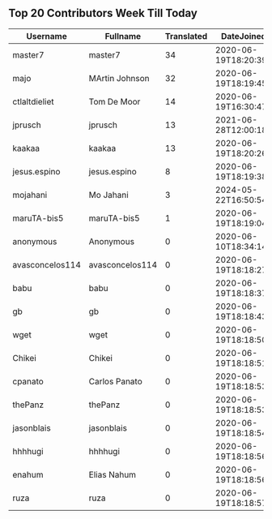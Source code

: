 ## Top 20 Contributors Week Till Today ##
|Username|Fullname|Translated|DateJoined|Language|
|--------|--------|----------|----------|-------|
|master7|master7|34|2020-06-19T18:20:39.|pl|
|majo|MArtin Johnson|32|2020-06-19T18:19:45Z|sv|
|ctlaltdieliet|Tom De Moor|14|2020-06-19T16:30:47Z|nl|
|jprusch|jprusch|13|2021-06-28T12:00:18.|de|
|kaakaa|kaakaa|13|2020-06-19T18:20:26Z|ja|
|jesus.espino|jesus.espino|8|2020-06-19T18:19:38Z||
|mojahani|Mo Jahani|3|2024-05-22T16:50:54.|fa|
|maruTA-bis5|maruTA-bis5|1|2020-06-19T18:19:04Z||
|anonymous|Anonymous|0|2020-06-10T18:34:14.||
|avasconcelos114|avasconcelos114|0|2020-06-19T18:18:27Z||
|babu|babu|0|2020-06-19T18:18:37.||
|gb|gb|0|2020-06-19T18:18:43.||
|wget|wget|0|2020-06-19T18:18:50Z|ro|
|Chikei|Chikei|0|2020-06-19T18:18:51Z|zh_Hant|
|cpanato|Carlos Panato|0|2020-06-19T18:18:53Z||
|thePanz|thePanz|0|2020-06-19T18:18:53Z||
|jasonblais|jasonblais|0|2020-06-19T18:18:54Z||
|hhhhugi|hhhhugi|0|2020-06-19T18:18:56.||
|enahum|Elias  Nahum|0|2020-06-19T18:18:56Z|es|
|ruza|ruza|0|2020-06-19T18:18:57.||
